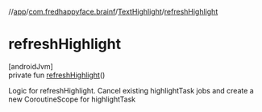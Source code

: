 //[app](../../../index.md)/[com.fredhappyface.brainf](../index.md)/[TextHighlight](index.md)/[refreshHighlight](refresh-highlight.md)

# refreshHighlight

[androidJvm]\
private fun [refreshHighlight](refresh-highlight.md)()

Logic for refreshHighlight. Cancel existing highlightTask jobs and create a new CoroutineScope for highlightTask
